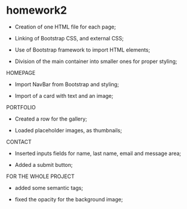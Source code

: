 # homework2

- Creation of one HTML file for each page;

- Linking of Bootstrap CSS, and external CSS;

- Use of Bootstrap framework to import HTML elements;

- Division of the main container into smaller ones for proper styling;

HOMEPAGE

- Import NavBar from Bootstrap and styling;

- Import of a card with text and an image;

PORTFOLIO

- Created a row for the gallery;

- Loaded placeholder images, as thumbnails;

CONTACT

- Inserted inputs fields for name, last name, email and message area;

- Added a submit button;

FOR THE WHOLE PROJECT

- added some semantic tags;

- fixed the opacity for the background image;
